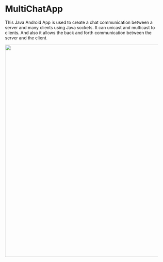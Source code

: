 # MultiChatApp

This Java Android App is used to create a chat communication between a server and many clients using Java sockets.
It can unicast and multicast to clients. And also it allows the back and forth communication between the server and the client. 

<img src="https://user-images.githubusercontent.com/23340399/230458692-687b3d72-3bad-4007-bafb-6af330b85bdd.jpeg" width="700">
